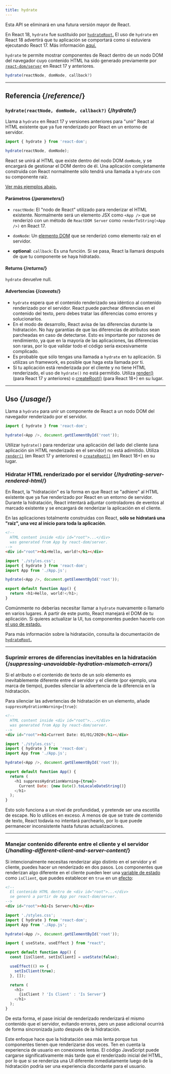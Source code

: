 ```yaml
---
title: hydrate
---
```


<Deprecated>

Esta API se eliminará en una futura versión mayor de React.

En React 18, `hydrate` fue sustituido por [`hydrateRoot`.](/reference/react-dom/client/hydrateRoot) El uso de `hydrate` en React 18 advertirá que tu aplicación se comportará como si estuviera ejecutando React 17. Más información [aquí.](/blog/2022/03/08/react-18-upgrade-guide#updates-to-client-rendering-apis)

</Deprecated>

<Intro>

`hydrate` te permite mostrar componentes de React dentro de un nodo DOM del navegador cuyo contenido HTML ha sido generado previamente por [`react-dom/server`](/reference/react-dom/server) en React 17 y anteriores.

```js
hydrate(reactNode, domNode, callback?)
```

</Intro>

<InlineToc />

---

## Referencia {/*reference*/}

### `hydrate(reactNode, domNode, callback?)` {/*hydrate*/}

Llama a `hydrate` en React 17 y versiones anteriores para "unir" React al HTML existente que ya fue renderizado por React en un entorno de servidor.

```js
import { hydrate } from 'react-dom';

hydrate(reactNode, domNode);
```

React se unirá al HTML que existe dentro del nodo DOM `domNode`, y se encargará de gestionar el DOM dentro de él. Una aplicación completamente construida con React normalmente sólo tendrá una llamada a `hydrate` con su componente raíz.

[Ver más ejemplos abajo.](#usage)

#### Parámetros {/*parameters*/}

* `reactNode`: El "nodo de React" utilizado para renderizar el HTML existente. Normalmente será un elemento JSX como `<App />` que se renderizó con un método de `ReactDOM Server` como `renderToString(<App />)` en React 17.

* `domNode`: Un [elemento DOM](https://developer.mozilla.org/es/docs/Web/API/Element) que se renderizó como elemento raíz en el servidor.

* **optional**: `callback`: Es una función. Si se pasa, React la llamará después de que tu componente se haya hidratado.

#### Returns {/*returns*/}

`hydrate` devuelve null.

#### Advertencias {/*caveats*/}
* `hydrate` espera que el contenido renderizado sea idéntico al contenido renderizado por el servidor. React puede parchear diferencias en el contenido del texto, pero debes tratar las diferencias como errores y solucionarlos.
* En el modo de desarrollo, React avisa de las diferencias durante la hidratación. No hay garantías de que las diferencias de atributos sean parcheadas en caso de detectarse. Esto es importante por razones de rendimiento, ya que en la mayoría de las aplicaciones, las diferencias son raras, por lo que validar todo el código sería excesivamente complicado.
* Es probable que sólo tengas una llamada a `hydrate` en tu aplicación. Si utilizas un framework, es posible que haga esta llamada por ti.
* Si tu aplicación está renderizada por el cliente y no tiene HTML renderizado, el uso de `hydrate()` no está permitido. Utiliza [render()](/reference/react-dom/render) (para React 17 y anteriores) o [createRoot()](/reference/react-dom/client/createRoot) (para React 18+) en su lugar.

---

## Uso {/*usage*/}

Llama a `hydrate` para unir un  <CodeStep step={1}>componente de React</CodeStep> a un <CodeStep step={2}>nodo DOM del navegador</CodeStep> renderizado por el servidor.

```js [[1, 3, "<App />"], [2, 3, "document.getElementById('root')"]]
import { hydrate } from 'react-dom';

hydrate(<App />, document.getElementById('root'));
```

Utilizar `hydrate()` para renderizar una aplicación del lado del cliente (una aplicación sin HTML renderizado en el servidor) no está adimitido. Utiliza [`render()`](/reference/react-dom/render) (en React 17 y anteriores) o [`createRoot()`](/reference/react-dom/client/createRoot) (en React 18+) en su lugar.

### Hidratar HTML renderizado por el servidor {/*hydrating-server-rendered-html*/}

En React, la "hidratación" es la forma en que React se "adhiere" al HTML existente que ya fue renderizado por React en un entorno de servidor. Durante la hidratación, React intentará adjuntar controladores de eventos al marcado existente y se encargará de renderizar la aplicación en el cliente.

En las aplicaciones totalmente construidas con React, **sólo se hidratará una "raíz", una vez al inicio para toda la aplicación**.

<Sandpack>

```html public/index.html
<!--
  HTML content inside <div id="root">...</div>
  was generated from App by react-dom/server.
-->
<div id="root"><h1>Hello, world!</h1></div>
```

```js index.js active
import './styles.css';
import { hydrate } from 'react-dom';
import App from './App.js';

hydrate(<App />, document.getElementById('root'));
```

```js App.js
export default function App() {
  return <h1>Hello, world!</h1>;
}
```

</Sandpack>

Comúnmente no deberías necesitar llamar a `hydrate` nuevamente o llamarlo en varios lugares. A partir de este punto, React manejará el DOM de tu aplicación. Si quieres actualizar la UI, tus componentes pueden hacerlo con [el uso de estado.](/reference/react/useState)

Para más información sobre la hidratación, consulta la documentación de [`hydrateRoot`.](/reference/react-dom/client/hydrateRoot)

---

### Suprimir errores de diferencias inevitables en la hidratación {/*suppressing-unavoidable-hydration-mismatch-errors*/}

Si el atributo o el contenido de texto de un solo elemento es inevitablemente diferente entre el servidor y el cliente (por ejemplo, una marca de tiempo), puedes silenciar la advertencia de la diferencia en la hidratación.

Para silenciar las advertencias de hidratación en un elemento, añade `suppressHydrationWarning={true}`:

<Sandpack>

```html public/index.html
<!--
  HTML content inside <div id="root">...</div>
  was generated from App by react-dom/server.
-->
<div id="root"><h1>Current Date: 01/01/2020</h1></div>
```

```js index.js
import './styles.css';
import { hydrate } from 'react-dom';
import App from './App.js';

hydrate(<App />, document.getElementById('root'));
```

```js App.js active
export default function App() {
  return (
    <h1 suppressHydrationWarning={true}>
      Current Date: {new Date().toLocaleDateString()}
    </h1>
  );
}
```

</Sandpack>

Esto solo funciona a un nivel de profundidad, y pretende ser una escotilla de escape. No lo utilices en exceso. A menos de que se trate de contenido de texto, React todavía no intentará parchearlo, por lo que puede permanecer inconsistente hasta futuras actualizaciones.

---

### Manejar contenido diferente entre el cliente y el servidor {/*handling-different-client-and-server-content*/}

Si intencionalmente necesitas renderizar algo distinto en el servidor y el cliente, puedes hacer un renderizado en dos pasos. Los componentes que renderizan algo diferente en el cliente pueden leer una [variable de estado](/reference/react/useState) como `isClient`, que puedes establecer en `true` en un [efecto](/reference/react/useEffect):

<Sandpack>

```html public/index.html
<!--
  El contenido HTML dentro de <div id="root">...</div>
  se generó a partir de App por react-dom/server.
-->
<div id="root"><h1>Is Server</h1></div>
```

```js index.js
import './styles.css';
import { hydrate } from 'react-dom';
import App from './App.js';

hydrate(<App />, document.getElementById('root'));
```

```js App.js active
import { useState, useEffect } from "react";

export default function App() {
  const [isClient, setIsClient] = useState(false);

  useEffect(() => {
    setIsClient(true);
  }, []);

  return (
    <h1>
      {isClient ? 'Is Client' : 'Is Server'}
    </h1>
  );
}
```

</Sandpack>

De esta forma, el pase inicial de renderizado renderizará el mismo contenido que el servidor, evitando errores, pero un pase adicional ocurrirá de forma sincronizada justo después de la hidratación.

<Pitfall>

Este enfoque hace que la hidratación sea más lenta porque tus componentes tienen que renderizarse dos veces. Ten en cuenta la experiencia de usuario en conexiones lentas. El código JavaScript puede cargarse significativamente más tarde que el renderizado inicial del HTML, por lo que si se renderiza una UI diferente inmediatamente luego de la hidratación podría ser una experiencia discordante para el usuario.

</Pitfall>
